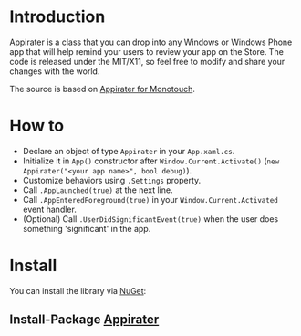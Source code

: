 Introduction
============
Appirater is a class that you can drop into any Windows or Windows Phone app that will help remind your users to review your app on the Store.  The code is released under the MIT/X11, so feel free to
modify and share your changes with the world. 

The source is based on [Appirater for Monotouch].

How to
======

* Declare an object of type `Appirater` in your `App.xaml.cs`.
* Initialize it in `App()` constructor after `Window.Current.Activate()` (`new Appirater("<your app name>", bool debug)`).
* Customize behaviors using `.Settings` property.
* Call `.AppLaunched(true)` at the next line.
* Call `.AppEnteredForeground(true)` in your `Window.Current.Activated` event handler.
* (Optional) Call `.UserDidSignificantEvent(true)` when the user does something 'significant' in the app.

Install
=======
You can install the library via [NuGet]:

Install-Package [Appirater]
------------------------------

[Appirater for monotouch]:https://github.com/chebum/Appirater-for-MonoTouch
[NuGet]:http://nuget.org/
[Appirater]:http://nuget.org/packages/Appirater
